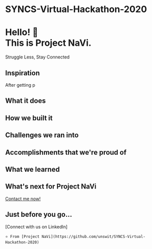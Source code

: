 # SYNCS-Virtual-Hackathon-2020
# Hello! :wave: <br>This is Project NaVi.    
Struggle Less, Stay Connected

## Inspiration
After getting p
## What it does

## How we built it

## Challenges we ran into

## Accomplishments that we're proud of

## What we learned

## What's next for Project NaVi



[Contact me now!](https://elissavet.me/#contact)

## Just before you go...
[Connect with us on LinkedIn]

`⭐️ From [Project NaVi](https://github.com/unswit/SYNCS-Virtual-Hackathon-2020)`
